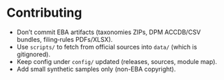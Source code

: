 # Contributing

- Don’t commit EBA artifacts (taxonomies ZIPs, DPM ACCDB/CSV bundles, filing‑rules PDFs/XLSX).
- Use `scripts/` to fetch from official sources into `data/` (which is gitignored).
- Keep config under `config/` updated (releases, sources, module map).
- Add small synthetic samples only (non-EBA copyright).
